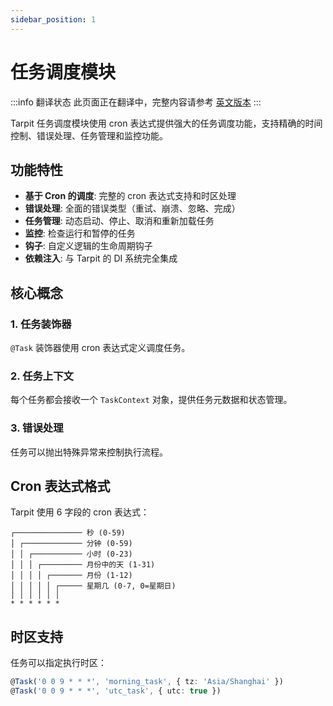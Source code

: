 ```yaml
---
sidebar_position: 1
---
```


# 任务调度模块

:::info 翻译状态
此页面正在翻译中，完整内容请参考 [英文版本](/docs/schedule/)
:::

Tarpit 任务调度模块使用 cron 表达式提供强大的任务调度功能，支持精确的时间控制、错误处理、任务管理和监控功能。

## 功能特性

- **基于 Cron 的调度**: 完整的 cron 表达式支持和时区处理
- **错误处理**: 全面的错误类型（重试、崩溃、忽略、完成）
- **任务管理**: 动态启动、停止、取消和重新加载任务
- **监控**: 检查运行和暂停的任务
- **钩子**: 自定义逻辑的生命周期钩子
- **依赖注入**: 与 Tarpit 的 DI 系统完全集成

## 核心概念

### 1. 任务装饰器

`@Task` 装饰器使用 cron 表达式定义调度任务。

### 2. 任务上下文

每个任务都会接收一个 `TaskContext` 对象，提供任务元数据和状态管理。

### 3. 错误处理

任务可以抛出特殊异常来控制执行流程。

## Cron 表达式格式

Tarpit 使用 6 字段的 cron 表达式：

```
┌─────────────── 秒 (0-59)
│ ┌───────────── 分钟 (0-59)
│ │ ┌─────────── 小时 (0-23)
│ │ │ ┌───────── 月份中的天 (1-31)
│ │ │ │ ┌─────── 月份 (1-12)
│ │ │ │ │ ┌───── 星期几 (0-7, 0=星期日)
│ │ │ │ │ │
* * * * * *
```

## 时区支持

任务可以指定执行时区：

```typescript
@Task('0 0 9 * * *', 'morning_task', { tz: 'Asia/Shanghai' })
@Task('0 0 9 * * *', 'utc_task', { utc: true })
``` 